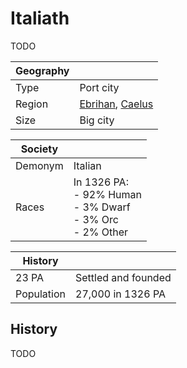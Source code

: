 # Italiath

TODO

| Geography | |
| - | - |
| Type | Port city |
| Region | [Ebrihan](../Land/caelus.md#ebrihan), [Caelus](../Land/caelus.md) |
| Size | Big city |

| Society | |
| - | - |
| Demonym | Italian |
| Races | In 1326 PA:<br>- 92% Human<br>- 3% Dwarf<br>- 3% Orc<br>- 2% Other |

| History | |
| - | - |
| 23 PA | Settled and founded |
| Population | 27,000 in 1326 PA |

## History

TODO
